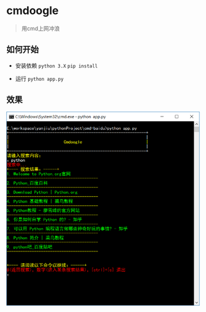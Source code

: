 # cmdoogle
> 用cmd上网冲浪
## 如何开始

* 安装依赖 `python 3.X` `pip install`

* 运行 `python app.py`
   
## 效果
![img](https://github.com/Jon-Millent/cmdoogle/blob/master/20171024114201.png?raw=true)
